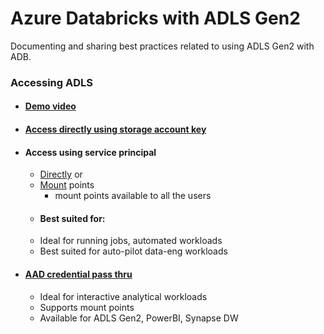 Azure Databricks with ADLS Gen2
==============
Documenting and sharing best practices related to using ADLS Gen2 with ADB.


### Accessing ADLS
- #### [Demo video]()
- #### [Access directly using storage account key](https://docs.microsoft.com/en-us/azure/databricks/data/data-sources/azure/azure-datalake-gen2#--access-directly-using-the-storage-account-access-key)
- #### Access using service principal
    - [Directly](https://docs.microsoft.com/en-us/azure/databricks/data/data-sources/azure/azure-datalake-gen2#create-and-grant-permissions-to-service-principal) or
    - [Mount](https://docs.microsoft.com/en-us/azure/databricks/data/data-sources/azure/azure-datalake-gen2#--mount-an-azure-data-lake-storage-gen2-account-using-a-service-principal-and-oauth-20) points
      - mount points available to all the users
    - #### Best suited for:    
     - Ideal for running jobs, automated workloads
     - Best suited for auto-pilot data-eng workloads
- #### [AAD credential pass thru](https://docs.microsoft.com/en-us/azure/databricks/data/data-sources/azure/azure-datalake-gen2#---access-automatically-with-your-azure-active-directory-credentials)
  - Ideal for interactive analytical workloads
  - Supports mount points
  - Available for ADLS Gen2, PowerBI, Synapse DW
